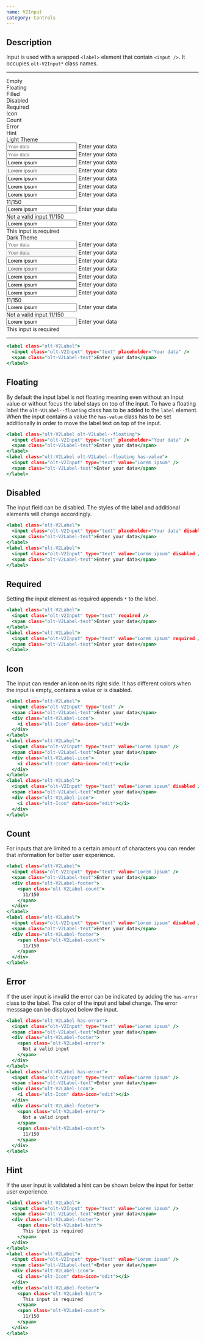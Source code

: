 ```yaml
---
name: V2Input
category: Controls
---
```


## Description

Input is used with a wrapped `<label>` element that contain
`<input />`. It occupies `olt-V2Input*` class names.

---

<div class="olt-Grid olt-u-marginTop4 olt-u-marginBottom6">
  <div class="olt-Grid-item olt-Grid-item--3">
    <div class="demo-spacer-small"></div>
    <div>
      <div class="demo-input-label">
        Empty
      </div>
      <div class="demo-input-label">
        Floating
      </div>
      <div class="demo-input-label">
        Filled
      </div>
      <div class="demo-input-label">
        Disabled
      </div>
      <div class="demo-input-label">
        Required
      </div>
      <div class="demo-input-label">
        Icon
      </div>
      <div class="demo-input-label">
        Count
      </div>
      <div class="demo-input-label">
        Error
      </div>
      <div class="demo-input-label">
        Hint
      </div>
    </div>
  </div>
  <div class="olt-Grid-item olt-Grid-item--9">
    <div class="olt-Grid">
      <div class="olt-Grid-item olt-Grid-item--5">
        <div class="demo-title">Light Theme</div>
        <div class="demo-subtitle-small"></div>
        <div class="olt-Card">
          <div class="olt-Card-content">
            <div class="demo-input-content">
              <label class="olt-V2Label">
                <input class="olt-V2Input" type="text" placeholder="Your data" />
                <span class="olt-V2Label-text">Enter your data</span>
              </label>
            </div>
            <div class="demo-input-content">
              <label class="olt-V2Label olt-V2Label--floating">
                <input class="olt-V2Input" type="text" placeholder="Your data" />
                <span class="olt-V2Label-text">Enter your data</span>
              </label>
            </div>
            <div class="demo-input-content">
              <label class="olt-V2Label">
                <input class="olt-V2Input" type="text" value="Lorem ipsum" />
                <span class="olt-V2Label-text">Enter your data</span>
              </label>
            </div>
            <div class="demo-input-content">
              <label class="olt-V2Label">
                <input class="olt-V2Input" type="text" value="Lorem ipsum" disabled />
                <span class="olt-V2Label-text">Enter your data</span>
              </label>
            </div>
            <div class="demo-input-content">
              <label class="olt-V2Label">
                <input class="olt-V2Input" type="text" value="Lorem ipsum" required />
                <span class="olt-V2Label-text">Enter your data</span>
              </label>
            </div>
            <div class="demo-input-content">
              <label class="olt-V2Label">
                <input class="olt-V2Input" type="text" value="Lorem ipsum" />
                <span class="olt-V2Label-text">Enter your data</span>
                <div class="olt-V2Label-icon">
                  <i class="olt-Icon" data-icon="edit"></i>
                </div>
              </label>
            </div>
            <div class="demo-input-content">
              <label class="olt-V2Label">
                <input class="olt-V2Input" type="text" value="Lorem ipsum" />
                <span class="olt-V2Label-text">Enter your data</span>
                <div class="olt-V2Label-footer">
                  <span class="olt-V2Label-count">
                    11/150
                  </span>
                </div>
              </label>
            </div>
            <div class="demo-input-content">
              <label class="olt-V2Label has-error">
                <input class="olt-V2Input" type="text" value="Lorem ipsum" />
                <span class="olt-V2Label-text">Enter your data</span>
                <div class="olt-V2Label-footer">
                  <span class="olt-V2Label-error">
                    Not a valid input
                  </span>
                  <span class="olt-V2Label-count">
                    11/150
                  </span>
                </div>
              </label>
            </div>
            <div class="demo-input-content">
              <label class="olt-V2Label">
                <input class="olt-V2Input" type="text" value="Lorem ipsum" />
                <span class="olt-V2Label-text">Enter your data</span>
                <div class="olt-V2Label-footer">
                  <span class="olt-V2Label-hint">
                    This input is required
                  </span>
                </div>
              </label>
            </div>
          </div>
        </div>
      </div>
      <div class="olt-Grid-item olt-Grid-item--5">
        <div class="demo-title">Dark Theme</div>
        <div class="demo-subtitle-small"></div>
        <div class="olt-Card olt-Card--dark olt-Theme-dark">
          <div class="olt-Card-content">
            <div class="demo-input-content">
              <label class="olt-V2Label">
                <input class="olt-V2Input" type="text" placeholder="Your data" />
                <span class="olt-V2Label-text">Enter your data</span>
              </label>
            </div>
            <div class="demo-input-content">
              <label class="olt-V2Label olt-V2Label--floating">
                <input class="olt-V2Input" type="text" placeholder="Your data" disabled />
                <span class="olt-V2Label-text">Enter your data</span>
              </label>
            </div>
            <div class="demo-input-content">
              <label class="olt-V2Label">
                <input class="olt-V2Input" type="text" value="Lorem ipsum" />
                <span class="olt-V2Label-text">Enter your data</span>
              </label>
            </div>
            <div class="demo-input-content">
              <label class="olt-V2Label">
                <input class="olt-V2Input" type="text" value="Lorem ipsum" disabled />
                <span class="olt-V2Label-text">Enter your data</span>
              </label>
            </div>
            <div class="demo-input-content">
              <label class="olt-V2Label">
                <input class="olt-V2Input" type="text" value="Lorem ipsum" required />
                <span class="olt-V2Label-text">Enter your data</span>
              </label>
            </div>
            <div class="demo-input-content">
              <label class="olt-V2Label">
                <input class="olt-V2Input" type="text" value="Lorem ipsum" />
                <span class="olt-V2Label-text">Enter your data</span>
                <div class="olt-V2Label-icon">
                  <i class="olt-Icon" data-icon="edit"></i>
                </div>
              </label>
            </div>
            <div class="demo-input-content">
              <label class="olt-V2Label">
                <input class="olt-V2Input" type="text" value="Lorem ipsum" />
                <span class="olt-V2Label-text">Enter your data</span>
                <div class="olt-V2Label-footer">
                  <span class="olt-V2Label-count">
                    11/150
                  </span>
                </div>
              </label>
            </div>
            <div class="demo-input-content">
              <label class="olt-V2Label has-error">
                <input class="olt-V2Input" type="text" value="Lorem ipsum" />
                <span class="olt-V2Label-text">Enter your data</span>
                <div class="olt-V2Label-footer">
                  <span class="olt-V2Label-error">
                    Not a valid input
                  </span>
                  <span class="olt-V2Label-count">
                    11/150
                  </span>
                </div>
              </label>
            </div>
            <div class="demo-input-content">
              <label class="olt-V2Label">
                <input class="olt-V2Input" type="text" value="Lorem ipsum" />
                <span class="olt-V2Label-text">Enter your data</span>
                <div class="olt-V2Label-footer">
                  <span class="olt-V2Label-hint">
                    This input is required
                  </span>
                </div>
              </label>
            </div>
          </div>
        </div>
      </div>
    </div>
  </div>
</div>

---

```example.html
<label class="olt-V2Label">
  <input class="olt-V2Input" type="text" placeholder="Your data" />
  <span class="olt-V2Label-text">Enter your data</span>
</label>
```

## Floating

By default the input label is not floating meaning even without an
input value or without focus the label stays on top of the input.
To have a floating label the `olt-V2Label--floating` class has to
be added to the `label` element. When the input contains a value
the `has-value` class has to be set additionally in order to move
the label text on top of the input.

```floating.html
<label class="olt-V2Label olt-V2Label--floating">
  <input class="olt-V2Input" type="text" placeholder="Your data" />
  <span class="olt-V2Label-text">Enter your data</span>
</label>
<label class="olt-V2Label olt-V2Label--floating has-value">
  <input class="olt-V2Input" type="text" value="Lorem ipsum" />
  <span class="olt-V2Label-text">Enter your data</span>
</label>
```

## Disabled

The input field can be disabled. The styles of the label
and additional elements will change accordingly.

```disabled.html
<label class="olt-V2Label">
  <input class="olt-V2Input" type="text" placeholder="Your data" disabled />
  <span class="olt-V2Label-text">Enter your data</span>
</label>
<label class="olt-V2Label">
  <input class="olt-V2Input" type="text" value="Lorem ipsum" disabled />
  <span class="olt-V2Label-text">Enter your data</span>
</label>
```

## Required

Setting the input element as required appends `*` to the label.

```required.html
<label class="olt-V2Label">
  <input class="olt-V2Input" type="text" required />
  <span class="olt-V2Label-text">Enter your data</span>
</label>
<label class="olt-V2Label">
  <input class="olt-V2Input" type="text" value="Lorem ipsum" required />
  <span class="olt-V2Label-text">Enter your data</span>
</label>
```

## Icon

The input can render an icon on its right side. It has different
colors when the input is empty, contains a value or is disabled.

```icons.html
<label class="olt-V2Label">
  <input class="olt-V2Input" type="text" />
  <span class="olt-V2Label-text">Enter your data</span>
  <div class="olt-V2Label-icon">
    <i class="olt-Icon" data-icon="edit"></i>
  </div>
</label>
<label class="olt-V2Label">
  <input class="olt-V2Input" type="text" value="Lorem ipsum" />
  <span class="olt-V2Label-text">Enter your data</span>
  <div class="olt-V2Label-icon">
    <i class="olt-Icon" data-icon="edit"></i>
  </div>
</label>
<label class="olt-V2Label">
  <input class="olt-V2Input" type="text" value="Lorem ipsum" disabled />
  <span class="olt-V2Label-text">Enter your data</span>
  <div class="olt-V2Label-icon">
    <i class="olt-Icon" data-icon="edit"></i>
  </div>
</label>
```

## Count

For inputs that are limited to a certain amount of characters
you can render that information for better user experience.

```count.html
<label class="olt-V2Label">
  <input class="olt-V2Input" type="text" value="Lorem ipsum" />
  <span class="olt-V2Label-text">Enter your data</span>
  <div class="olt-V2Label-footer">
    <span class="olt-V2Label-count">
      11/150
    </span>
  </div>
</label>
<label class="olt-V2Label">
  <input class="olt-V2Input" type="text" value="Lorem ipsum" disabled />
  <span class="olt-V2Label-text">Enter your data</span>
  <div class="olt-V2Label-footer">
    <span class="olt-V2Label-count">
      11/150
    </span>
  </div>
</label>
```

## Error

If the user input is invalid the error can be indicated by adding
the `has-error` class to the label. The color of the input and label
change. The error messsage can be displayed below the input.

```error.html
<label class="olt-V2Label has-error">
  <input class="olt-V2Input" type="text" value="Lorem ipsum" />
  <span class="olt-V2Label-text">Enter your data</span>
  <div class="olt-V2Label-footer">
    <span class="olt-V2Label-error">
      Not a valid input
    </span>
  </div>
</label>
<label class="olt-V2Label has-error">
  <input class="olt-V2Input" type="text" value="Lorem ipsum" />
  <span class="olt-V2Label-text">Enter your data</span>
  <div class="olt-V2Label-icon">
    <i class="olt-Icon" data-icon="edit"></i>
  </div>
  <div class="olt-V2Label-footer">
    <span class="olt-V2Label-error">
      Not a valid input
    </span>
    <span class="olt-V2Label-count">
      11/150
    </span>
  </div>
</label>
```

## Hint

If the user input is validated a hint can be shown below the input
for better user experience.

```hint.html
<label class="olt-V2Label">
  <input class="olt-V2Input" type="text" value="Lorem ipsum" />
  <span class="olt-V2Label-text">Enter your data</span>
  <div class="olt-V2Label-footer">
    <span class="olt-V2Label-hint">
      This input is required
    </span>
  </div>
</label>
<label class="olt-V2Label">
  <input class="olt-V2Input" type="text" value="Lorem ipsum" />
  <span class="olt-V2Label-text">Enter your data</span>
  <div class="olt-V2Label-icon">
    <i class="olt-Icon" data-icon="edit"></i>
  </div>
  <div class="olt-V2Label-footer">
    <span class="olt-V2Label-hint">
      This input is required
    </span>
    <span class="olt-V2Label-count">
      11/150
    </span>
  </div>
</label>
```
